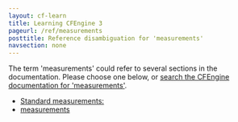 ```yaml
---
layout: cf-learn
title: Learning CFEngine 3
pageurl: /ref/measurements
posttitle: Reference disambiguation for 'measurements'
navsection: none
---
```


The term 'measurements' could refer to several sections in the documentation. Please choose one below, or
[search the CFEngine documentation for 'measurements'](http://cfengine.com/docs/3.5/search.html?q=measurements).

- [Standard measurements:](http://cfengine.com/docs/3.5/reference-components-cfmonitord.html#standard-measurements)
- [measurements](http://cfengine.com/docs/3.5/reference-promise-types-measurements.html#measurements)
